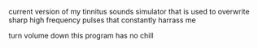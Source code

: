 current version of my tinnitus sounds simulator that is used to overwrite sharp high frequency pulses that constantly harrass me

turn volume down this program has no chill